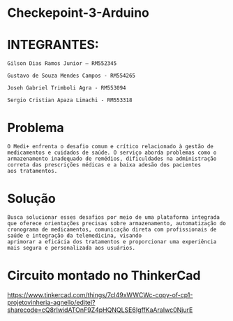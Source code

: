 # Checkepoint-3-Arduino


# INTEGRANTES:

    Gilson Dias Ramos Junior – RM552345 

    Gustavo de Souza Mendes Campos - RM554265

    Joseh Gabriel Trimboli Agra - RM553094

    Sergio Cristian Apaza Limachi - RM553318

# Problema

    O Medi+ enfrenta o desafio comum e crítico relacionado à gestão de medicamentos e cuidados de saúde. O serviço aborda problemas como o armazenamento inadequado de remédios, dificuldades na administração correta das prescrições médicas e a baixa adesão dos pacientes 
    aos tratamentos. 

# Solução

    Busca solucionar esses desafios por meio de uma plataforma integrada que oferece orientações precisas sobre armazenamento, automatização do cronograma de medicamentos, comunicação direta com profissionais de saúde e integração da telemedicina, visando 
    aprimorar a eficácia dos tratamentos e proporcionar uma experiência mais segura e personalizada aos usuários.

# Circuito montado no ThinkerCad

https://www.tinkercad.com/things/7cl49xWWCWc-copy-of-cp1-projetovinheria-agnello/editel?sharecode=cQ8rIwidATOnF9Z4pHQNQLSE6IgffKaAraIwc0NjurE

